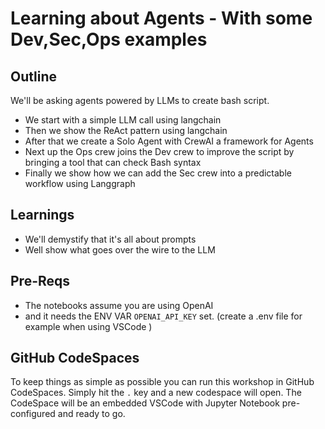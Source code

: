 # Learning about Agents - With some Dev,Sec,Ops examples

## Outline

We'll be asking agents powered by LLMs to create bash script.

- We start with a simple LLM call using langchain
- Then we show the ReAct pattern using langchain
- After that we create a Solo Agent with CrewAI a framework for Agents
- Next up the Ops crew joins the Dev crew to improve the script by bringing a tool that can check Bash syntax
- Finally we show how we can add the Sec crew into a predictable workflow using Langgraph

## Learnings

- We'll demystify that it's all about prompts
- Well show what goes over the wire to the LLM

## Pre-Reqs

- The notebooks assume you are using OpenAI
- and it needs the ENV VAR `OPENAI_API_KEY` set. (create a .env file for example when using VSCode )

## GitHub CodeSpaces

To keep things as simple as possible you can run this workshop in GitHub CodeSpaces.  Simply hit the `.` key and a new codespace will open. The CodeSpace will be an embedded VSCode with Jupyter Notebook pre-configured and ready to go.
